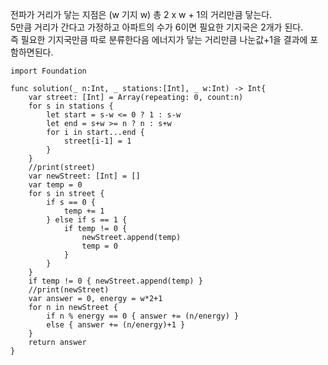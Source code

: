 전파가 거리가 닿는 지점은 (w 기지 w) 총 2 x w + 1의 거리만큼 닿는다.   
5만큼 거리가 간다고 가정하고 아파트의 수가 6이면 필요한 기지국은 2개가 된다.   
즉 필요한 기지국만큼 따로 분류한다음 에너지가 닿는 거리만큼 나눈값+1을 결과에 포함하면된다.   

```
import Foundation

func solution(_ n:Int, _ stations:[Int], _ w:Int) -> Int{
    var street: [Int] = Array(repeating: 0, count:n)
    for s in stations {
        let start = s-w <= 0 ? 1 : s-w
        let end = s+w >= n ? n : s+w
        for i in start...end {
            street[i-1] = 1
        }
    }
    //print(street)
    var newStreet: [Int] = []
    var temp = 0
    for s in street {
        if s == 0 {
            temp += 1
        } else if s == 1 {
            if temp != 0 {
                newStreet.append(temp)
                temp = 0
            }
        }
    }
    if temp != 0 { newStreet.append(temp) }
    //print(newStreet)
    var answer = 0, energy = w*2+1
    for n in newStreet {
        if n % energy == 0 { answer += (n/energy) } 
        else { answer += (n/energy)+1 }
    }
    return answer
}
```
